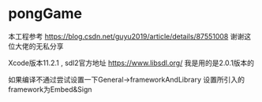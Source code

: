 # pongGame

本工程参考 https://blog.csdn.net/guyu2019/article/details/87551008 谢谢这位大佬的无私分享

Xcode版本11.2.1 , sdl2官方地址 https://www.libsdl.org/  我是用的是2.0.1版本的

如果编译不通过尝试设置一下General->frameworkAndLibrary 设置所引入的framework为Embed&Sign

